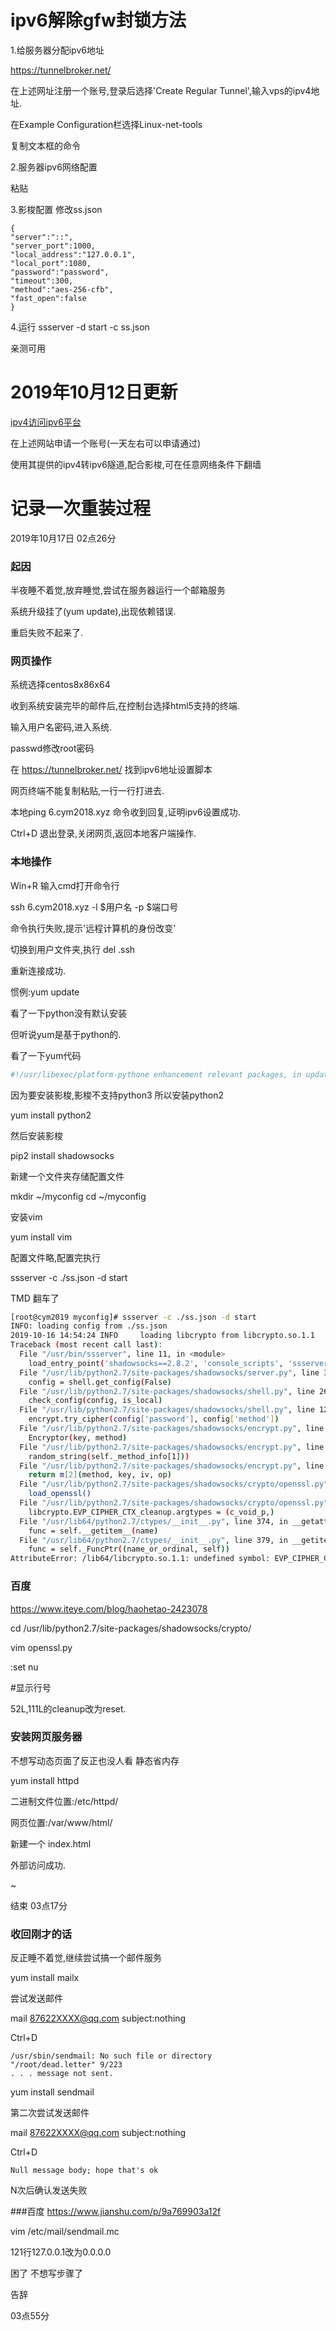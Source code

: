 # ipv6解除gfw封锁方法
1.给服务器分配ipv6地址

https://tunnelbroker.net/

在上述网址注册一个账号,登录后选择'Create Regular Tunnel',输入vps的ipv4地址.

在Example Configuration栏选择Linux-net-tools

复制文本框的命令

2.服务器ipv6网络配置

粘贴

3.影梭配置
修改ss.json
```
{
"server":"::",
"server_port":1000,
"local_address":"127.0.0.1",
"local_port":1080,
"password":"password",
"timeout":300,
"method":"aes-256-cfb",
"fast_open":false
}
```

4.运行
ssserver -d start -c ss.json



亲测可用

# 2019年10月12日更新
[ipv4访问ipv6平台](http://6plat.org/)

在上述网站申请一个账号(一天左右可以申请通过)

使用其提供的ipv4转ipv6隧道,配合影梭,可在任意网络条件下翻墙



# 记录一次重装过程
2019年10月17日 02点26分
### 起因
半夜睡不着觉,放弃睡觉,尝试在服务器运行一个邮箱服务

系统升级挂了(yum update),出现依赖错误.

重启失败不起来了.

### 网页操作
系统选择centos8x86x64

收到系统安装完毕的邮件后,在控制台选择html5支持的终端.

输入用户名密码,进入系统.

passwd修改root密码

在 https://tunnelbroker.net/ 找到ipv6地址设置脚本

网页终端不能复制粘贴,一行一行打进去.
 
本地ping 6.cym2018.xyz 命令收到回复,证明ipv6设置成功.

Ctrl+D 退出登录,关闭网页,返回本地客户端操作.

### 本地操作

Win+R 输入cmd打开命令行

ssh 6.cym2018.xyz -l $用户名 -p $端口号

命令执行失败,提示'远程计算机的身份改变'

切换到用户文件夹,执行 del .ssh

重新连接成功.

惯例:yum update

看了一下python没有默认安装
 
但听说yum是基于python的.

看了一下yum代码
```python
#!/usr/libexec/platform-pythone enhancement relevant packages, in updates#!/usr/libexec/platform-python
```

因为要安装影梭,影梭不支持python3 所以安装python2

yum install python2

然后安装影梭

pip2 install shadowsocks

新建一个文件夹存储配置文件

mkdir ~/myconfig
cd ~/myconfig

安装vim

yum install vim

配置文件略,配置完执行

ssserver -c ./ss.json -d start

TMD 翻车了

```bash
[root@cym2019 myconfig]# ssserver -c ./ss.json -d start
INFO: loading config from ./ss.json
2019-10-16 14:54:24 INFO     loading libcrypto from libcrypto.so.1.1
Traceback (most recent call last):
  File "/usr/bin/ssserver", line 11, in <module>
    load_entry_point('shadowsocks==2.8.2', 'console_scripts', 'ssserver')()
  File "/usr/lib/python2.7/site-packages/shadowsocks/server.py", line 34, in main
    config = shell.get_config(False)
  File "/usr/lib/python2.7/site-packages/shadowsocks/shell.py", line 262, in get_config
    check_config(config, is_local)
  File "/usr/lib/python2.7/site-packages/shadowsocks/shell.py", line 124, in check_config
    encrypt.try_cipher(config['password'], config['method'])
  File "/usr/lib/python2.7/site-packages/shadowsocks/encrypt.py", line 44, in try_cipher
    Encryptor(key, method)
  File "/usr/lib/python2.7/site-packages/shadowsocks/encrypt.py", line 83, in __init__
    random_string(self._method_info[1]))
  File "/usr/lib/python2.7/site-packages/shadowsocks/encrypt.py", line 109, in get_cipher
    return m[2](method, key, iv, op)
  File "/usr/lib/python2.7/site-packages/shadowsocks/crypto/openssl.py", line 76, in __init__
    load_openssl()
  File "/usr/lib/python2.7/site-packages/shadowsocks/crypto/openssl.py", line 52, in load_openssl
    libcrypto.EVP_CIPHER_CTX_cleanup.argtypes = (c_void_p,)
  File "/usr/lib64/python2.7/ctypes/__init__.py", line 374, in __getattr__
    func = self.__getitem__(name)
  File "/usr/lib64/python2.7/ctypes/__init__.py", line 379, in __getitem__
    func = self._FuncPtr((name_or_ordinal, self))
AttributeError: /lib64/libcrypto.so.1.1: undefined symbol: EVP_CIPHER_CTX_cleanup
```

### 百度
https://www.iteye.com/blog/haohetao-2423078

cd /usr/lib/python2.7/site-packages/shadowsocks/crypto/

vim openssl.py


:set nu

#显示行号

52L,111L的cleanup改为reset.

### 安装网页服务器
不想写动态页面了反正也没人看 静态省内存

yum install httpd

二进制文件位置:/etc/httpd/

网页位置:/var/www/html/

新建一个 index.html

外部访问成功.


  ~
  
结束 03点17分

### 收回刚才的话
反正睡不着觉,继续尝试搞一个邮件服务

yum install mailx

尝试发送邮件

mail 87622XXXX@qq.com
subject:nothing

Ctrl+D
```
/usr/sbin/sendmail: No such file or directory
"/root/dead.letter" 9/223
. . . message not sent.
```

yum install sendmail

第二次尝试发送邮件

mail 87622XXXX@qq.com
subject:nothing

Ctrl+D

```
Null message body; hope that's ok
```

N次后确认发送失败

###百度
https://www.jianshu.com/p/9a769903a12f

vim /etc/mail/sendmail.mc

121行127.0.0.1改为0.0.0.0

困了 不想写步骤了

告辞

03点55分

